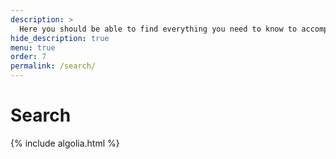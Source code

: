 ```yaml
---
description: >
  Here you should be able to find everything you need to know to accomplish the most common tasks when blogging with Hydejack.
hide_description: true
menu: true
order: 7
permalink: /search/
---
```


# Search

<div id="search-searchbar"></div>
<div class="post-list" id="search-hits"></div>
{% include algolia.html %}